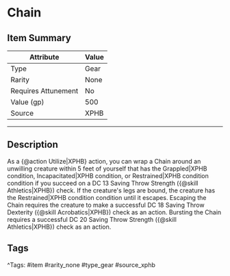# Chain

## Item Summary

| Attribute            | Value                        |
|----------------------|------------------------------|
| Type                 | Gear |
| Rarity               | None             |
| Requires Attunement  | No                |
| Value (gp)           | 500    |
| Source               | XPHB |

---

## Description

As a {@action Utilize|XPHB} action, you can wrap a Chain around an unwilling creature within 5 feet of yourself that has the Grappled|XPHB condition, Incapacitated|XPHB condition, or Restrained|XPHB condition condition if you succeed on a DC 13 Saving Throw Strength ({@skill Athletics|XPHB}) check. If the creature's legs are bound, the creature has the Restrained|XPHB condition condition until it escapes. Escaping the Chain requires the creature to make a successful DC 18 Saving Throw Dexterity ({@skill Acrobatics|XPHB}) check as an action. Bursting the Chain requires a successful DC 20 Saving Throw Strength ({@skill Athletics|XPHB}) check as an action.

## Tags

^Tags: #item #rarity_none #type_gear #source_xphb